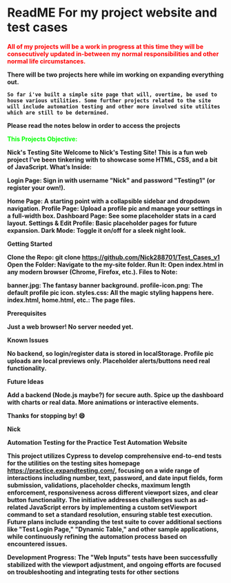 # ReadME For my project website and test cases

<span style="color: #ff0000"><strong>All of my projects will be a work in progress at this time they will be consecutively updated in-between my normal responsibilities and other normal life circumstances.</span><strong>

There will be two projects here while im working on expanding everything out.

    So far i've built a simple site page that will, overtime, be used to house various utilities. Some further projects related to the site will include automation testing and other more involved site utilites which are still to be determined.

Please read the notes below in order to access the projects

<span style="color: #00ff00"><strong>This Projects Objective:</span><strong>

Nick's Testing Site
Welcome to Nick's Testing Site! This is a fun web project I’ve been tinkering with to showcase some HTML, CSS, and a bit of JavaScript.
What’s Inside:

Login Page: Sign in with username "Nick" and password "Testing1" (or register your own!).

Home Page: A starting point with a collapsible sidebar and dropdown navigation.
Profile Page: Upload a profile pic and manage your settings in a full-width box.
Dashboard Page: See some placeholder stats in a card layout.
Settings & Edit Profile: Basic placeholder pages for future expansion.
Dark Mode: Toggle it on/off for a sleek night look.

Getting Started

Clone the Repo: git clone <https://github.com/Nick288701/Test_Cases_v1>
Open the Folder: Navigate to the my-site folder.
Run It: Open index.html in any modern browser (Chrome, Firefox, etc.).
Files to Note:

banner.jpg: The fantasy banner background.
profile-icon.png: The default profile pic icon.
styles.css: All the magic styling happens here.
index.html, home.html, etc.: The page files.

Prerequisites

Just a web browser! No server needed yet.

Known Issues

No backend, so login/register data is stored in localStorage.
Profile pic uploads are local previews only.
Placeholder alerts/buttons need real functionality.

Future Ideas

Add a backend (Node.js maybe?) for secure auth.
Spice up the dashboard with charts or real data.
More animations or interactive elements.

Thanks for stopping by! 😄

Nick

Automation Testing for the Practice Test Automation Website

This project utilizes Cypress to develop comprehensive end-to-end tests for the utilities on the testing sites homepage https://practice.expandtesting.com/, focusing on a wide range of interactions including number, text, password, and date input fields, form submission, validations, placeholder checks, maximum length enforcement, responsiveness across different viewport sizes, and clear button functionality. The initiative addresses challenges such as ad-related JavaScript errors by implementing a custom setViewport command to set a standard resolution, ensuring stable test execution. Future plans include expanding the test suite to cover additional sections like "Test Login Page," "Dynamic Table," and other sample applications, while continuously refining the automation process based on encountered issues.

Development Progress: The "Web Inputs" tests have been successfully stabilized with the viewport adjustment, and ongoing efforts are focused on troubleshooting and integrating tests for other sections
